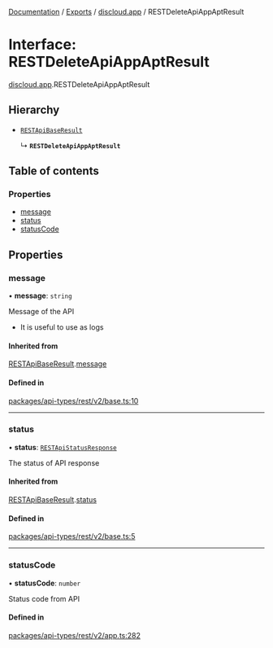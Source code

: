 [Documentation](../README.md) / [Exports](../modules.md) / [discloud.app](../modules/discloud_app.md) / RESTDeleteApiAppAptResult

# Interface: RESTDeleteApiAppAptResult

[discloud.app](../modules/discloud_app.md).RESTDeleteApiAppAptResult

## Hierarchy

- [`RESTApiBaseResult`](discloud_app.RESTApiBaseResult.md)

  ↳ **`RESTDeleteApiAppAptResult`**

## Table of contents

### Properties

- [message](discloud_app.RESTDeleteApiAppAptResult.md#message)
- [status](discloud_app.RESTDeleteApiAppAptResult.md#status)
- [statusCode](discloud_app.RESTDeleteApiAppAptResult.md#statuscode)

## Properties

### message

• **message**: `string`

Message of the API
- It is useful to use as logs

#### Inherited from

[RESTApiBaseResult](discloud_app.RESTApiBaseResult.md).[message](discloud_app.RESTApiBaseResult.md#message)

#### Defined in

[packages/api-types/rest/v2/base.ts:10](https://github.com/discloud/discloud.app/blob/bf097cb/packages/api-types/rest/v2/base.ts#L10)

___

### status

• **status**: [`RESTApiStatusResponse`](../modules/discloud_app.md#restapistatusresponse)

The status of API response

#### Inherited from

[RESTApiBaseResult](discloud_app.RESTApiBaseResult.md).[status](discloud_app.RESTApiBaseResult.md#status)

#### Defined in

[packages/api-types/rest/v2/base.ts:5](https://github.com/discloud/discloud.app/blob/bf097cb/packages/api-types/rest/v2/base.ts#L5)

___

### statusCode

• **statusCode**: `number`

Status code from API

#### Defined in

[packages/api-types/rest/v2/app.ts:282](https://github.com/discloud/discloud.app/blob/bf097cb/packages/api-types/rest/v2/app.ts#L282)

